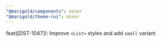 ```yaml
---
"@marigold/components": minor
"@marigold/theme-rui": minor
---
```


feat([DST-1047]): Improve `<List>` styles and add `small` variant
